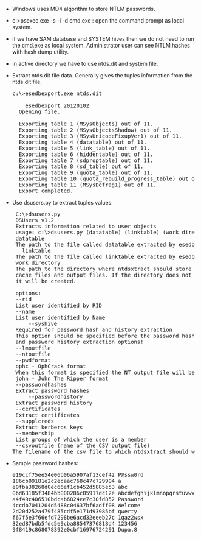 - Windows uses MD4 algorithm to store NTLM passwords.

- c:\>psexec.exe -s -i -d cmd.exe : open the command prompt as local system.

- if we have SAM database and SYSTEM hives then we do not need to run the cmd.exe as local system. Administrator user can see NTLM hashes with hash dump utility.

- In active directory we have to use ntds.dit and system file. 

- Extract ntds.dit file data. Generally gives the tuples information from the ntds.dit file.
  <pre>
  c:\>esedbexport.exe ntds.dit
  
      esedbexport 20120102
    Opening file.

    Exporting table 1 (MSysObjects) out of 11.
    Exporting table 2 (MSysObjectsShadow) out of 11.
    Exporting table 3 (MSysUnicodeFixupVer1) out of 11.
    Exporting table 4 (datatable) out of 11.
    Exporting table 5 (link_table) out of 11.
    Exporting table 6 (hiddentable) out of 11.
    Exporting table 7 (sdproptable) out of 11.
    Exporting table 8 (sd_table) out of 11.
    Exporting table 9 (quota_table) out of 11.
    Exporting table 10 (quota_rebuild_progress_table) out of 11.
    Exporting table 11 (MSysDefrag1) out of 11.
    Export completed.
  </pre>

- Use dsusers.py to extract tuples values:
  <pre>
   C:\>dsusers.py 
   DSUsers v1.2
   Extracts information related to user objects
   usage: c:\>dsusers.py (datatable) (linktable) (work directory) [option]
   datatable
   The path to the file called datatable extracted by esedbexport
     linktable
   The path to the file called linktable extracted by esedbexport
   work directory
   The path to the directory where ntdsxtract should store its
   cache files and output files. If the directory does not exist
   it will be created.

   options:
   --rid <user rid>
   List user identified by RID
   --name <user name>
   List user identified by Name
       --syshive <path to system hive>
   Required for password hash and history extraction
   This option should be specified before the password hash
   and password history extraction options!
   --lmoutfile    <name of the LM hash output file>
   --ntoutfile      <name of the NT hash output file>
   --pwdformat  <format of the hash output>
   ophc - OphCrack format
   When this format is specified the NT output file will be used
   john - John The Ripper format
   --passwordhashes
   Extract password hashes
       --passwordhistory
   Extract password history
   --certificates
   Extract certificates
   --supplcreds
   Extract kerberos keys
   --membership
   List groups of which the user is a member
   --csvoutfile (name of the CSV output file)
  The filename of the csv file to which ntdsxtract should write the output
  </pre>

- Sample password hashes:
  <pre>
  e19ccf75ee54e06b06a5907af13cef42 P@ssw0rd
  186cb09181e2c2ecaac768c47c729904 a
  e0fba38268d0ec66ef1cb452d5885e53 abc
  0bd63185f3484bb000286c85917dc12e abcdefghijklmnopqrstuvwxyz
  a4f49c406510bdcab6824ee7c30fd852 Password
  4ccdb7041204d5488c04637bf6adff08 Welcome
  2d20d252a479f485cdf5e171d93985bf qwerty
  f67f5e3f66efd7298be6acd32eeeb27c 1qaz2wsx
  32ed87bdb5fdc5e9cba88547376818d4 123456
  9f8419c868078392e0cbf16976724291 Dupa.8
  </pre>

